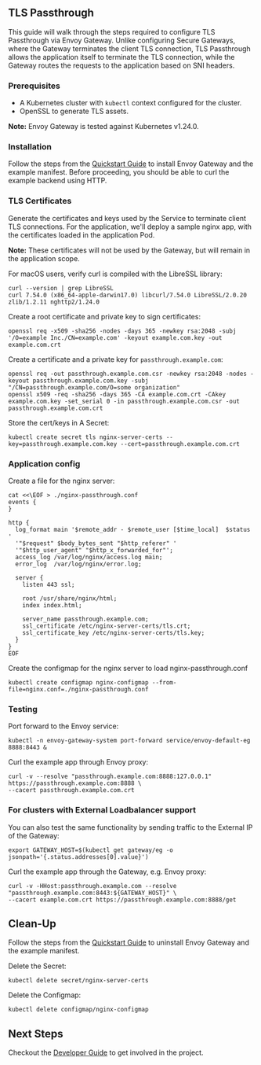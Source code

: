 ## TLS Passthrough
This guide will walk through the steps required to configure TLS Passthrough via Envoy Gateway. Unlike configuring Secure Gateways, where the Gateway terminates the client TLS connection, TLS Passthrough allows the application itself to terminate the TLS connection, while the Gateway routes the requests to the application based on SNI headers.


### Prerequisites
- A Kubernetes cluster with `kubectl` context configured for the cluster.
- OpenSSL to generate TLS assets.

__Note:__ Envoy Gateway is tested against Kubernetes v1.24.0.

### Installation
Follow the steps from the [Quickstart Guide](QUICKSTART.md) to install Envoy Gateway and the example manifest.
Before proceeding, you should be able to curl the example backend using HTTP.

### TLS Certificates

Generate the certificates and keys used by the Service to terminate client TLS connections. 
For the application, we'll deploy a sample nginx app, with the certificates loaded in the application Pod.

__Note:__ These certificates will not be used by the Gateway, but will remain in the application scope.

For macOS users, verify curl is compiled with the LibreSSL library:
```shell
curl --version | grep LibreSSL
curl 7.54.0 (x86_64-apple-darwin17.0) libcurl/7.54.0 LibreSSL/2.0.20 zlib/1.2.11 nghttp2/1.24.0
```

Create a root certificate and private key to sign certificates:
```shell
openssl req -x509 -sha256 -nodes -days 365 -newkey rsa:2048 -subj '/O=example Inc./CN=example.com' -keyout example.com.key -out example.com.crt
```

Create a certificate and a private key for `passthrough.example.com`:
```shell
openssl req -out passthrough.example.com.csr -newkey rsa:2048 -nodes -keyout passthrough.example.com.key -subj "/CN=passthrough.example.com/O=some organization"
openssl x509 -req -sha256 -days 365 -CA example.com.crt -CAkey example.com.key -set_serial 0 -in passthrough.example.com.csr -out passthrough.example.com.crt
```

Store the cert/keys in A Secret:
```shell
kubectl create secret tls nginx-server-certs --key=passthrough.example.com.key --cert=passthrough.example.com.crt
```

### Application config

Create a file for the nginx server:
```shell
cat <<\EOF > ./nginx-passthrough.conf
events {
}

http {
  log_format main '$remote_addr - $remote_user [$time_local]  $status '
  '"$request" $body_bytes_sent "$http_referer" '
  '"$http_user_agent" "$http_x_forwarded_for"';
  access_log /var/log/nginx/access.log main;
  error_log  /var/log/nginx/error.log;

  server {
    listen 443 ssl;

    root /usr/share/nginx/html;
    index index.html;

    server_name passthrough.example.com;
    ssl_certificate /etc/nginx-server-certs/tls.crt;
    ssl_certificate_key /etc/nginx-server-certs/tls.key;
  }
}
EOF
```

Create the configmap for the nginx server to load nginx-passthrough.conf
```shell
kubectl create configmap nginx-configmap --from-file=nginx.conf=./nginx-passthrough.conf
```

### Testing
Port forward to the Envoy service:
```shell
kubectl -n envoy-gateway-system port-forward service/envoy-default-eg 8888:8443 &
```

Curl the example app through Envoy proxy:
```shell
curl -v --resolve "passthrough.example.com:8888:127.0.0.1" https://passthrough.example.com:8888 \
--cacert passthrough.example.com.crt
```

### For clusters with External Loadbalancer support
You can also test the same functionality by sending traffic to the External IP of the Gateway:
```shell
export GATEWAY_HOST=$(kubectl get gateway/eg -o jsonpath='{.status.addresses[0].value}')
```

Curl the example app through the Gateway, e.g. Envoy proxy:
```shell
curl -v -HHost:passthrough.example.com --resolve "passthrough.example.com:8443:${GATEWAY_HOST}" \
--cacert example.com.crt https://passthrough.example.com:8888/get
```

## Clean-Up
Follow the steps from the [Quickstart Guide](QUICKSTART.md) to uninstall Envoy Gateway and the example manifest.

Delete the Secret:
```shell
kubectl delete secret/nginx-server-certs
```

Delete the Configmap:
```shell
kubectl delete configmap/nginx-configmap
```

## Next Steps
Checkout the [Developer Guide](../../DEVELOPER.md) to get involved in the project.

[kind]: https://kind.sigs.k8s.io/
